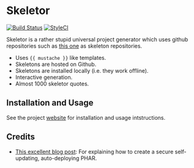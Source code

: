 # Skeletor

[![Build Status](https://travis-ci.org/dantleech/skeletor.svg?branch=master)](https://travis-ci.org/dantleech/skeletor)
[![StyleCI](https://styleci.io/repos/53805100/shield)](https://styleci.io/repos/53805100)

Skeletor is a rather stupid universal project generator which uses github
repositories such as [this one](https://github.com/dantleech/phplin.skel) as
skeleton repositories.

- Uses ``{{ mustache }}`` like templates.
- Skeletons are hosted on Github.
- Skeletons are installed locally (i.e. they work offline).
- Interactive generation.
- Almost 1000 skeletor quotes.

## Installation and Usage

See the project [website](http://dantleech.github.io/skeletor) for
installation and usage intstructions.

## Credits

- [This excellent blog post](https://mwop.net/blog/2015-12-14-secure-phar-automation.html): For explaining how to create a secure self-updating, auto-deploying PHAR.
